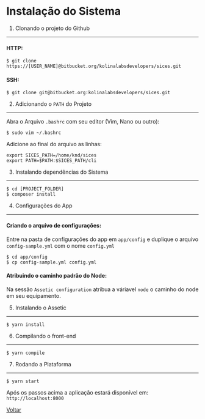 Instalação do Sistema
=====================

1. Clonando o projeto do Github
-------------------------------

#### HTTP:
```
$ git clone https://[USER_NAME]@bitbucket.org/kolinalabsdevelopers/sices.git
```
#### SSH:
```
$ git clone git@bitbucket.org:kolinalabsdevelopers/sices.git
```


2. Adicionando o `PATH` do Projeto
----------------------------------

Abra o Arquivo `.bashrc` com seu editor (Vim, Nano ou outro):
```
$ sudo vim ~/.bashrc
```

Adicione ao final do arquivo as linhas:
```
export SICES_PATH=/home/knd/sices
export PATH=$PATH:$SICES_PATH/cli
```


3. Instalando dependências do Sistema
-------------------------------------

```
$ cd [PROJECT_FOLDER]
$ composer install
```


4. Configurações do App
-----------------------

#### Criando o arquivo de configurações:

Entre na pasta de configurações do app em `app/config` e
duplique o arquivo `config-sample.yml` com o nome `config.yml`

```
$ cd app/config
$ cp config-sample.yml config.yml
```

#### Atribuindo o caminho padrão do Node:

Na sessão `Assetic configuration` atribua a váriavel
`node` o caminho do node em seu equipamento.


5. Instalando o Assetic
-----------------------

```
$ yarn install
```


6. Compilando o front-end
-------------------------

```
$ yarn compile
```


7. Rodando a Plataforma
-----------------------

```
$ yarn start
```


Após os passos acima a aplicação estará disponível em: `http://localhost:8000`


[Voltar](../getting-started.md)
